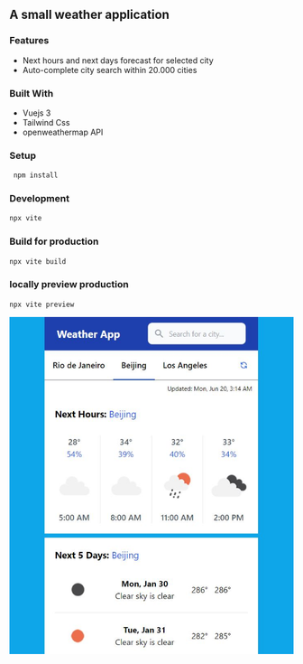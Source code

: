 ## A small weather application

### Features
* Next hours and next days forecast for selected city
* Auto-complete city search within 20.000 cities

### Built With
* Vuejs 3
* Tailwind Css
* openweathermap API

### Setup
```bash
 npm install
```

### Development
```bash
npx vite
```

### Build for production
```bash
npx vite build
```

### locally preview production
```bash
npx vite preview
```

![alt text](https://github.com/MGalal8/small-weather/blob/main/weather-app.jpg)
